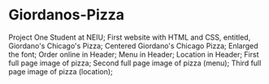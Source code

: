 # Giordanos-Pizza
Project One
Student at NEIU; 
First website with HTML and CSS, entitled, Giordano's Chicago's Pizza;
Centered Giordano's Chicago Pizza;
Enlarged the font;
Order online in Header;
Menu in Header;
Location in Header;
First full page image of pizza;
Second full page image of pizza (menu);
Third full page image of pizza (location);
